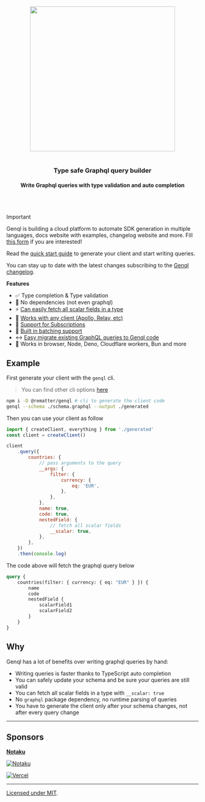 <div align='center'>
    <br/>
    <br/>
    <img src='https://genql.dev/banner.png' width='380px'>
    <br/>
    <br/>
    <h3>Type safe Graphql query builder</h3>
    <h4>Write Graphql queries with type validation and auto completion</h4>
    <br/>
    <br/>
</div>

> [!IMPORTANT]
> Genql is building a cloud platform to automate SDK generation in multiple languages, docs website with examples, changelog website and more. 
> Fill [this form](https://tally.so/r/mK1GWM) if you are interested!

Read the [quick start guide](https://genql.dev/docs) to generate your client and start writing queries.

You can stay up to date with the latest changes subscribing to the [Genql changelog](https://changelog.genql.dev).

**Features**

-   ✅ Type completion & Type validation
-   🍃 No dependencies (not even graphql)
-   ⚡️ [Can easily fetch all scalar fields in a type](https://genql.dev/docs/usage/fetch-all-fields-on-a-type)
-   🐎 [Works with any client (Apollo, Relay, etc)](https://genql.dev/docs/usage/integrate-with-other-graphql-clients)
-   🥃 [Support for Subscriptions](https://genql.dev/docs/usage/subscriptions)
-   🔋 [Built in batching support](https://genql.dev/docs/usage/batching-queries)
-   ↔️ [Easy migrate existing GraphQL queries to Genql code](https://genql.dev/converter)
-   🚂 Works in browser, Node, Deno, Cloudflare workers, Bun and more

## Example

First generate your client with the `genql` cli.

> You can find other cli options [here](https://genql.dev/docs/cli-reference)

```sh
npm i -D @rematter/genql # cli to generate the client code
genql --schema ./schema.graphql --output ./generated
```

Then you can use your client as follow

```js
import { createClient, everything } from './generated'
const client = createClient()

client
    .query({
        countries: {
            // pass arguments to the query
            __args: {
                filter: {
                    currency: {
                        eq: 'EUR',
                    },
                },
            },
            name: true,
            code: true,
            nestedField: {
                // fetch all scalar fields
                __scalar: true,
            },
        },
    })
    .then(console.log)
```

The code above will fetch the graphql query below

```graphql
query {
    countries(filter: { currency: { eq: "EUR" } }) {
        name
        code
        nestedField {
            scalarField1
            scalarField2
        }
    }
}
```

## Why

Genql has a lot of benefits over writing graphql queries by hand:

-   Writing queries is faster thanks to TypeScript auto completion
-   You can safely update your schema and be sure your queries are still valid
-   You can fetch all scalar fields in a type with `__scalar: true`
-   No `graphql` package dependency, no runtime parsing of queries
-   You have to generate the client only after your schema changes, not after every query change

---

## Sponsors

[**Notaku**](https://notaku.so)

[![Notaku](https://notaku.so/github_banner.jpg)](https://notaku.so)

[![Vercel](https://genql.dev/vercel-logo.svg)](https://vercel.com?utm_source=genql)

---

[Licensed under MIT]().
